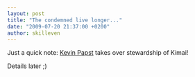 ```yaml
---
layout: post
title: "The condemned live longer..."
date: "2009-07-20 21:37:00 +0200"
author: skilleven
---
```


Just a quick note: [Kevin Papst](http://www.kevinpapst.de) takes over stewardship of Kimai!

Details later ;)
